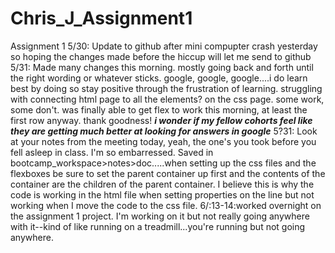 # Chris_J_Assignment1
 Assignment 1 
 5/30: Update to github after mini compupter crash yesterday so hoping the changes made before the hiccup will let me send to github
5/31: Made many changes this morning. mostly going back and forth until the right wording or whatever sticks. google, google, google....i do learn best by doing so stay positive through the frustration of learning. struggling with connecting html page to all the elements? on the css page. some work, some don't. was finally able to get flex to work this morning, at least the first row anyway.  thank goodness!
***i wonder if my fellow cohorts feel like they are getting much better at looking for answers in google***
5?31: Look at your notes from the meeting today, yeah, the one's you took before you fell asleep in class. I'm so embarressed. Saved in bootcamp_workspace>notes>doc.....when setting up the css files and the flexboxes be sure to set the parent container up first and the contents of the container are the children of the parent container. I believe this is why the code is working in the html file when setting properties on the line but not working when I move the code to the css file. 
6/:13-14:worked overnight on the assignment 1 project. I'm working on it but not really going anywhere with it--kind of like running on a treadmill...you're running but not going anywhere.